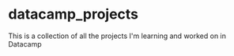 # datacamp_projects
This is a collection of all the projects I'm learning and worked on in Datacamp
